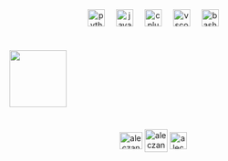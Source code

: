 <div align="center">
  <img src="https://cdn.simpleicons.org/python/3776AB" height="30" alt="python logo"  />
  <img width="12" />
  <img src="https://skillicons.dev/icons?i=js" height="30" alt="javascript logo"  />
  <img width="12" />
  <img src="https://cdn.simpleicons.org/c++/00599C" height="30" alt="cplusplus logo"  />
  <img width="12" />
  <img src="https://cdn.jsdelivr.net/gh/devicons/devicon/icons/vscode/vscode-original.svg" height="30" alt="vscode logo"  />
  <img width="12" />
  <img src="https://cdn.simpleicons.org/gnubash/4EAA25" height="30" alt="bash logo"  />
</div>

#
<div>
<img src="https://private-user-images.githubusercontent.com/153722853/402347297-2ae7a8b0-c56d-4bc7-9aa3-436e929b9e87.png?jwt=eyJhbGciOiJIUzI1NiIsInR5cCI6IkpXVCJ9.eyJpc3MiOiJnaXRodWIuY29tIiwiYXVkIjoicmF3LmdpdGh1YnVzZXJjb250ZW50LmNvbSIsImtleSI6ImtleTUiLCJleHAiOjE3MzY2NzY1OTEsIm5iZiI6MTczNjY3NjI5MSwicGF0aCI6Ii8xNTM3MjI4NTMvNDAyMzQ3Mjk3LTJhZTdhOGIwLWM1NmQtNGJjNy05YWEzLTQzNmU5MjliOWU4Ny5wbmc_WC1BbXotQWxnb3JpdGhtPUFXUzQtSE1BQy1TSEEyNTYmWC1BbXotQ3JlZGVudGlhbD1BS0lBVkNPRFlMU0E1M1BRSzRaQSUyRjIwMjUwMTEyJTJGdXMtZWFzdC0xJTJGczMlMkZhd3M0X3JlcXVlc3QmWC1BbXotRGF0ZT0yMDI1MDExMlQxMDA0NTFaJlgtQW16LUV4cGlyZXM9MzAwJlgtQW16LVNpZ25hdHVyZT03YTZhY2FhOGI0NDgzOTE0NGIzYjNhZGY3MTNlMzJkNjNiMWNkZDBhZmQxMjJlMzg1YzQ5NjlhNzkzMGE2ZTI5JlgtQW16LVNpZ25lZEhlYWRlcnM9aG9zdCJ9.TePW2UTnc9GsIQGHkNvz4nxsQjkmwth6T7n_SR2oxNA" height="100" />
</div>

#


<p align="center">
  <a href="https://dribbble.com/aleczander1" target="blank"><img align="center" src="https://raw.githubusercontent.com/rahuldkjain/github-profile-readme-generator/master/src/images/icons/Social/dribbble.svg" alt="aleczander1" height="30" width="40" /></a>
  <a href="https://stackoverflow.com/users/29162524/aleczander" target="blank"><img align="center" src="https://upload.wikimedia.org/wikipedia/commons/e/ef/Stack_Overflow_icon.svg" alt="aleczander1" height="40" width="40" /></a>
  <a href="https://twitter.com/aleczander1111" target="blank"><img align="center" src="https://upload.wikimedia.org/wikipedia/commons/5/57/X_logo_2023_%28white%29.png" alt="aleczander1111" height="30" width="30" /></a>
</p>



